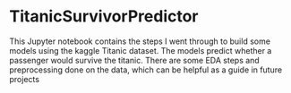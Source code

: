 # TitanicSurvivorPredictor

This Jupyter notebook contains the steps I went through to build some models using the kaggle Titanic dataset. The models predict whether
a passenger would survive the titanic. There are some EDA steps and preprocessing done on the data, which can be helpful as a guide in 
future projects
